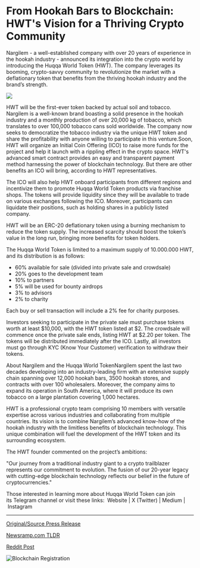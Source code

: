 # From Hookah Bars to Blockchain: HWT's Vision for a Thriving Crypto Community

Nargilem - a well-established company with over 20 years of experience in the hookah industry - announced its integration into the crypto world by introducing the Huqqa World Token (HWT). The company leverages its booming, crypto-savvy community to revolutionize the market with a deflationary token that benefits from the thriving hookah industry and the brand’s strength.

![](https://api.blockchainwire.io/uploads/BlockAdventureSRL/editor_image/7b3574f8-f172-418f-9226-bc11d675df22.jpeg)

HWT will be the first-ever token backed by actual soil and tobacco. Nargilem is a well-known brand boasting a solid presence in the hookah industry and a monthly production of over 20,000 kg of tobacco, which translates to over 100,000 tobacco cans sold worldwide. The company now seeks to democratize the tobacco industry via the unique HWT token and share the profitability with anyone willing to participate in this venture.Soon, HWT will organize an Initial Coin Offering (ICO) to raise more funds for the project and help it launch with a rippling effect in the crypto space. HWT's advanced smart contract provides an easy and transparent payment method harnessing the power of blockchain technology. But there are other benefits an ICO will bring, according to HWT representatives.

The ICO will also help HWT onboard participants from different regions and incentivize them to promote Huqqa World Token products via franchise shops. The tokens will provide liquidity since they will be available to trade on various exchanges following the ICO. Moreover, participants can liquidate their positions, such as holding shares in a publicly listed company.

HWT will be an ERC-20 deflationary token using a burning mechanism to reduce the token supply. The increased scarcity should boost the token’s value in the long run, bringing more benefits for token holders.

The Huqqa World Token is limited to a maximum supply of 10.000.000 HWT, and its distribution is as follows:

* 60% available for sale (divided into private sale and crowdsale)
* 20% goes to the development team
* 10% to partners
* 5% will be used for bounty airdrops
* 3% to advisors
* 2% to charity

Each buy or sell transaction will include a 2% fee for charity purposes.

Investors seeking to participate in the private sale must purchase tokens worth at least $10,000, with the HWT token listed at $2. The crowdsale will commence once the private sale ends, listing HWT at $2.20 per token. The tokens will be distributed immediately after the ICO. Lastly, all investors must go through KYC (Know Your Customer) verification to withdraw their tokens.

About Nargilem and the Huqqa World TokenNargilem spent the last two decades developing into an industry-leading firm with an extensive supply chain spanning over 12,000 hookah bars, 3500 hookah stores, and contracts with over 100 wholesalers. Moreover, the company aims to expand its operation in South America, where it will produce its own tobacco on a large plantation covering 1,000 hectares.

HWT is a professional crypto team comprising 10 members with versatile expertise across various industries and collaborating from multiple countries. Its vision is to combine Nargilem’s advanced know-how of the hookah industry with the limitless benefits of blockchain technology. This unique combination will fuel the development of the HWT token and its surrounding ecosystem.

The HWT founder commented on the project’s ambitions:

"Our journey from a traditional industry giant to a crypto trailblazer represents our commitment to evolution. The fusion of our 20-year legacy with cutting-edge blockchain technology reflects our belief in the future of cryptocurrencies."

Those interested in learning more about Huqqa World Token can join its Telegram channel or visit these links:  Website | X (Twitter) | Medium | Instagram 

---

[Original/Source Press Release](https://blockchainwire.io/press-release/from-hookah-bars-to-blockchain-hwts-vision-for-a-thriving-crypto-community)
                    

[Newsramp.com TLDR](None) 



[Reddit Post](https://www.reddit.com/r/CryptoNewsInfo/comments/1avju93/nargilem_introduces_huqqa_world_token_hwt_backed/) 



![Blockchain Registration](https://cdn.newsramp.app/blockchainwire/qrcode/242/11/neonDnfi.webp)